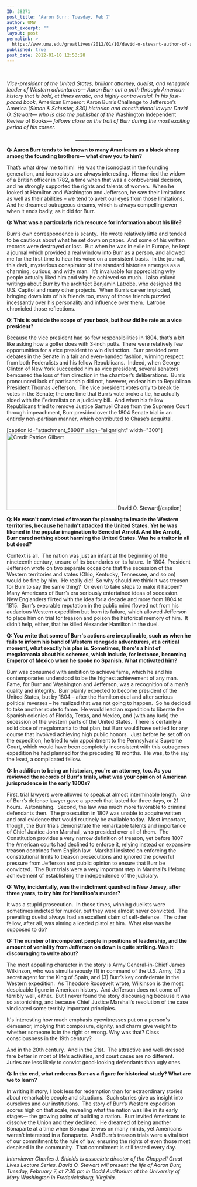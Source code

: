 ```yaml
---
ID: 38271
post_title: 'Aaron Burr: Tuesday, Feb 7'
author: UMW
post_excerpt: ""
layout: post
permalink: >
  https://www.umw.edu/greatlives/2012/01/10/david-o-stewart-author-of-aaron-burr/
published: true
post_date: 2012-01-10 12:53:28
---
```

&nbsp;

<em>Vice-president of the United States, brilliant attorney, duelist, and renegade leader of Western adventurers— Aaron Burr cut a path through American history that is bold, at times erratic, and highly controversial. In his fast-paced book</em>, American Emperor: Aaron Burr’s Challenge to Jefferson’s America<em> (Simon &amp; Schuster, $30) historian and constitutional lawyer David O. Stewart— who is also the publisher of the </em>Washington Independent Review of Books<em>— follows close on the trail of Burr during the most exciting period of his career.</em>
<p style="text-align: center;">____________________</p>
<strong>Q: Aaron Burr tends to be known to many Americans as a black sheep among the founding brothers— what drew you to him?</strong>

That’s what drew me to him!  He was the iconoclast in the founding generation, and iconoclasts are always interesting.  He married the widow of a British officer in 1782, a time when that was a controversial decision, and he strongly supported the rights and talents of women.  When he looked at Hamilton and Washington and Jefferson, he saw their limitations as well as their abilities – we tend to avert our eyes from those limitations.  And he dreamed outrageous dreams, which is always compelling even when it ends badly, as it did for Burr.

<strong>Q: What was a particularly rich resource for information about his life?</strong>

Burr’s own correspondence is scanty.  He wrote relatively little and tended to be cautious about what he set down on paper.  And some of his written records were destroyed or lost.  But when he was in exile in Europe, he kept a journal which provided a real window into Burr as a person, and allowed me for the first time to hear his voice on a consistent basis.  In the journal, this dark, mysterious conspirator of the standard histories emerges as a charming, curious, and witty man.  It’s invaluable for appreciating why people actually liked him and why he achieved so much.  I also valued writings about Burr by the architect Benjamin Latrobe, who designed the U.S. Capitol and many other projects.  When Burr’s career imploded, bringing down lots of his friends too, many of those friends puzzled incessantly over his personality and influence over them.  Latrobe chronicled those reflections.

<strong>Q: This is outside the scope of your book, but how did he rate as a vice president?</strong>

Because the vice president had so few responsibilities in 1804, that’s a bit like asking how a golfer does with 3-inch putts. There were relatively few opportunities for a vice president to win distinction.  Burr presided over debates in the Senate in a fair and even-handed fashion, winning respect from both Federalists and his fellow Republicans.  Indeed, when George Clinton of New York succeeded him as vice president, several senators bemoaned the loss of firm direction in the chamber’s deliberations.  Burr’s pronounced lack of partisanship did not, however, endear him to Republican President Thomas Jefferson.  The vice president votes only to break tie votes in the Senate; the one time that Burr’s vote broke a tie, he actually sided with the Federalists on a judiciary bill.  And when his fellow Republicans tried to remove Justice Samuel Chase from the Supreme Court through impeachment, Burr presided over the 1804 Senate trial in an entirely non-partisan manner, which contributed to Chase’s acquittal.

[caption id="attachment_58981" align="alignright" width="300"]<a href="http://umwwebmaster.wpengine.com/greatlives/wp-content/uploads/sites/8/2014/10/David-Stewart-photo.jpg"><img class="wp-image-58981 size-medium" src="http://umwwebmaster.wpengine.com/greatlives/wp-content/uploads/sites/8/2014/10/David-Stewart-photo-300x209.jpg" alt="Credit Patrice Gilbert" width="300" height="209" /></a> David O. Stewart[/caption]

<strong>Q: He wasn't convicted of treason for planning to invade the Western territories, because he hadn't attacked the United States. Yet he was likened in the popular imagination to Benedict Arnold. And like Arnold, Burr cared nothing about harming the United States. Was he a traitor in all but deed?</strong>

Context is all.  The nation was just an infant at the beginning of the nineteenth century, unsure of its boundaries or its future.  In 1804, President Jefferson wrote on two separate occasions that the secession of the Western territories and states (Ohio, Kentucky, Tennessee, and so on) would be fine by him.  He really did!  So why should we think it was treason for Burr to say the same thing?  Or even to take steps to make it happen?  Many Americans of Burr’s era seriously entertained ideas of secession.  New Englanders flirted with the idea for a decade and more from 1804 to 1815.  Burr’s execrable reputation in the public mind flowed not from his audacious Western expedition but from its failure, which allowed Jefferson to place him on trial for treason and poison the historical memory of him.  It didn’t help, either, that he killed Alexander Hamilton in the duel.

<strong>Q: You write that some of Burr's actions are inexplicable, such as when he fails to inform his band of Western renegade adventurers, at a critical moment, what exactly his plan is. Sometimes, there's a hint of megalomania about his schemes, which include, for instance, becoming Emperor of Mexico when he spoke no Spanish. What motivated him?</strong>

Burr was consumed with ambition to achieve fame, which he and his contemporaries understood to be the highest achievement of any man.  Fame, for Burr and Washington and Jefferson, was a recognition of a man’s quality and integrity.  Burr plainly expected to become president of the United States, but by 1804 – after the Hamilton duel and after serious political reverses – he realized that was not going to happen.  So he decided to take another route to fame:  He would lead an expedition to liberate the Spanish colonies of Florida, Texas, and Mexico, and (with any luck) the secession of the western parts of the United States.  There is certainly a solid dose of megalomania to that plan, but Burr would have settled for any course that involved achieving high public honors.  Just before he set off on the expedition, he tried to win appointment to the Pennsylvania Supreme Court, which would have been completely inconsistent with this outrageous expedition he had planned for the preceding 18 months.  He was, to the say the least, a complicated fellow.

<strong>Q: In addition to being an historian, you're an attorney, too. As you reviewed the records of Burr's trials, what was your opinion of American jurisprudence in the early 1800s?</strong>

First, trial lawyers were allowed to speak at almost interminable length.  One of Burr’s defense lawyer gave a speech that lasted for three days, or 21 hours.  Astonishing.  Second, the law was much more favorable to criminal defendants then.  The prosecution in 1807 was unable to acquire written and oral evidence that would routinely be available today.  Most important, though, the Burr trials demonstrate the remarkable talents and importance of Chief Justice John Marshall, who presided over all of them.  The Constitution provides a very narrow definition of treason, yet before 1807 the American courts had declined to enforce it, relying instead on expansive treason doctrines from English law.  Marshall insisted on enforcing the constitutional limits to treason prosecutions and ignored the powerful pressure from Jefferson and public opinion to ensure that Burr be convicted.  The Burr trials were a very important step in Marshall’s lifelong achievement of establishing the independence of the judiciary.

<strong>Q: Why, incidentally, was the indictment quashed in New Jersey, after three years, to try him for Hamilton's</strong> <strong>murder?</strong>

It was a stupid prosecution.  In those times, winning duelists were sometimes indicted for murder, but they were almost never convicted.  The prevailing duelist always had an excellent claim of self-defense.  The other fellow, after all, was aiming a loaded pistol at him.  What else was he supposed to do?

<strong>Q: The number of incompetent people in positions of leadership, and the amount of veniality from Jefferson on down is quite striking. Was it discouraging to write about?</strong>

The most appalling character in the story is Army General-in-Chief James Wilkinson, who was simultaneously (1) in command of the U.S. Army, (2) a secret agent for the King of Spain, and (3) Burr’s key confederate in the Western expedition.  As Theodore Roosevelt wrote, Wilkinson is the most despicable figure in American history.  And Jefferson does not come off terribly well, either.  But I never found the story discouraging because it was so astonishing, and because Chief Justice Marshall’s resolution of the case vindicated some terribly important principles.

It's interesting how much emphasis eyewitnesses put on a person's demeanor, implying that composure, dignity, and charm give weight to whether someone is in the right or wrong. Why was that? Class consciousness in the 19th century?

And in the 20th century.  And in the 21st.  The attractive and well-dressed fare better in most of life’s activities, and court cases are no different.  Juries are less likely to convict good-looking defendants than ugly ones.

<strong>Q: In the end, what redeems Burr as a figure for historical study? What are we to learn?</strong>

In writing history, I look less for redemption than for extraordinary stories about remarkable people and situations.  Such stories give us insight into ourselves and our institutions.  The story of Burr’s Western expedition scores high on that scale, revealing what the nation was like in its early stages— the growing pains of building a nation.  Burr invited Americans to dissolve the Union and they declined.  He dreamed of being another Bonaparte at a time when Bonaparte was on many minds, yet Americans weren’t interested in a Bonaparte.  And Burr’s treason trials were a vital test of our commitment to the rule of law, ensuring the rights of even those most despised in the community.  That commitment is still tested every day.

<em>Interviewer Charles J. Shields is associate director of the Chappell Great Lives Lecture Series. David O. Stewart will present the life of Aaron Burr, Tuesday, February 7, at 7:30 pm in Dodd Auditorium at the University of Mary Washington in Fredericksburg, Virginia. </em>